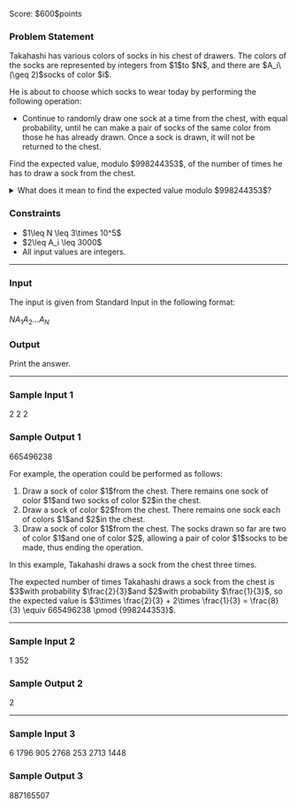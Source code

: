 
<div>

<span>

<span>

<p>
Score: $600$points
</p>

<div>

<section>

### **Problem Statement**

<p>
Takahashi has various colors of socks in his chest of drawers.
The colors of the socks are represented by integers from $1$to $N$, and there are $A_i\ (\geq 2)$socks of color $i$.
</p>

<p>
He is about to choose which socks to wear today by performing the following operation:
</p>

<ul>

<li>
Continue to randomly draw one sock at a time from the chest, with equal probability, until he can make a pair of socks of the same color from those he has already drawn.
Once a sock is drawn, it will not be returned to the chest.
</li>

</ul>

<p>
Find the expected value, modulo $998244353$, of the number of times he has to draw a sock from the chest.
</p>

<details>

<summary>
What does it mean to find the expected value modulo $998244353$?
</summary>
It can be proved that the sought expected value is always rational.
Furthermore, the constraints of this problem guarantee that if the expected value is expressed as an irreducible fraction $\frac{y}{x}$, then $x$is not divisible by $998244353$.  
Here, there exists a unique integer $z$between $0$and $998244352$, inclusive, such that $xz \equiv y \pmod{998244353}$. Find this $z$.

</details>

</section>

</div>

<div>

<section>

### **Constraints**

<ul>

<li>
$1\leq N \leq 3\times 10^5$
</li>

<li>
$2\leq A_i \leq 3000$
</li>

<li>
All input values are integers.
</li>

</ul>

</section>

</div>

---

<div>

<div>

<section>

### **Input**

<p>
The input is given from Standard Input in the following format:
</p>

<div>

$N$$A_1$$A_2$$\dots$$A_N$
</div>

</section>

</div>

<div>

<section>

### **Output**

<p>
Print the answer.
</p>

</section>

</div>

</div>

---

<div>

<section>

### **Sample Input 1**

<div>

2
2 2

</div>

</section>

</div>

<div>

<section>

### **Sample Output 1**

<div>

665496238

</div>

<p>
For example, the operation could be performed as follows:
</p>

<ol>

<li>
Draw a sock of color $1$from the chest. There remains one sock of color $1$and two socks of color $2$in the chest.
</li>

<li>
Draw a sock of color $2$from the chest. There remains one sock each of colors $1$and $2$in the chest.
</li>

<li>
Draw a sock of color $1$from the chest. The socks drawn so far are two of color $1$and one of color $2$, allowing a pair of color $1$socks to be made, thus ending the operation.
</li>

</ol>

<p>
In this example, Takahashi draws a sock from the chest three times.
</p>

<p>
The expected number of times Takahashi draws a sock from the chest is $3$with probability $\frac{2}{3}$and $2$with probability $\frac{1}{3}$, so the expected value is $3\times \frac{2}{3} + 2\times \frac{1}{3} = \frac{8}{3} \equiv 665496238 \pmod {998244353}$.
</p>

</section>

</div>

---

<div>

<section>

### **Sample Input 2**

<div>

1
352

</div>

</section>

</div>

<div>

<section>

### **Sample Output 2**

<div>

2

</div>

</section>

</div>

---

<div>

<section>

### **Sample Input 3**

<div>

6
1796 905 2768 253 2713 1448

</div>

</section>

</div>

<div>

<section>

### **Sample Output 3**

<div>

887165507

</div>

</section>

</div>

</span>

</span>

</div>
